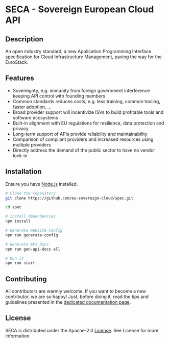 # SECA - Sovereign European Cloud API

## Description

An open industry standard, a new Application Programming Interface specification for Cloud Infrastructure Management, paving the way for the EuroStack.

## Features

- Sovereignty, e.g. immunity from foreign government interference keeping API control with founding members
- Common standards reduces costs, e.g. less training, common tooling, faster adoption, …
- Broad provider support will incentivize ISVs to build profitable tools and software ecosystems
- Built-in alignment with EU regulations for resilience, data protection and privacy
- Long-term support of APIs provide reliability and maintainability
- Comparison of compliant providers and increased resources using multiple providers
- Directly address the demand of the public sector to have no vendor lock-in

## Installation

Ensure you have [Node.js](https://nodejs.org/) installed.

```bash
# Clone the repository
git clone https://github.com/eu-sovereign-cloud/spec.git

cd spec

# Install dependencies
npm install

# Generate Website Config
npm run generate-config

# Generate API Docs
npm run gen-api-docs all

# Run it
npm run start
```

## Contributing
All contributors are warmly welcome. If you want to become a new contributor, we are so happy! Just, before doing it, read the tips and guidelines presented in the [dedicated documentation page](./CONTRIBUTING.md).

## License
SECA is distributed under the Apache-2.0 [License](./LICENSE). See License for more information.

